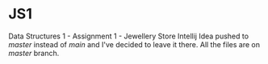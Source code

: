 # JS1
Data Structures 1 - Assignment 1 - Jewellery Store
Intellij Idea pushed to *master* instead of *main* and I've decided to leave it there.
All the files are on *master* branch.
